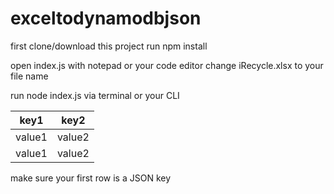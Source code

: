 # exceltodynamodbjson

first clone/download this project
run npm install

open index.js with notepad or your code editor
change iRecycle.xlsx to your file name

run node index.js via terminal or your CLI

| key1  | key2 |
| ------------- | ------------- |
| value1  | value2  |
| value1  | value2  |

make sure your first row is a JSON key
